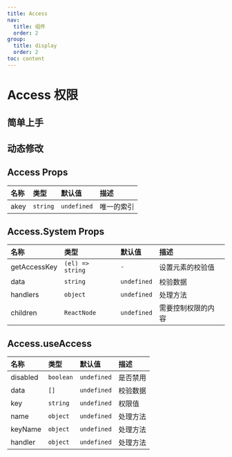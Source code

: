 ```yaml
---
title: Access
nav:
  title: 组件
  order: 2
group:
  title: display
  order: 2
toc: content
---
```


# Access 权限

## 简单上手

<code src="./demo/base"></code>

## 动态修改

<code src="./demo/role"></code>

## Access Props

| 名称 | 类型     | 默认值      | 描述       |
| :--- | :------- | :---------- | :--------- |
| akey | `string` | `undefined` | 唯一的索引 |


## Access.System Props

| 名称         | 类型             | 默认值      | 描述               |
| :----------- | :--------------- | :---------- | :----------------- |
| getAccessKey | `(el) => string` | `-`         | 设置元素的校验值   |
| data         | `string`         | `undefined` | 校验数据           |
| handlers     | `object`         | `undefined` | 处理方法           |
| children     | `ReactNode`      | `undefined` | 需要控制权限的内容 |


## Access.useAccess

| 名称     | 类型      | 默认值      | 描述     |
| :------- | :-------- | :---------- | :------- |
| disabled | `boolean` | `undefined` | 是否禁用 |
| data     | `[]`      | `undefined` | 校验数据 |
| key      | `string`  | `undefined` | 权限值   |
| name     | `object`  | `undefined` | 处理方法 |
| keyName  | `object`  | `undefined` | 处理方法 |
| handler  | `object`  | `undefined` | 处理方法 |
